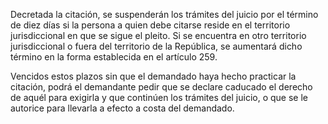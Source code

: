 Decretada la citación, se suspenderán los trámites del juicio por el término de diez días si la persona a quien debe citarse reside en el territorio jurisdiccional en que se sigue el pleito. Si se encuentra en otro territorio jurisdiccional o fuera del territorio de la República, se aumentará dicho término en la forma establecida en el artículo 259.

Vencidos estos plazos sin que el demandado haya hecho practicar la citación, podrá el demandante pedir que se declare caducado el derecho de aquél para exigirla y que continúen los trámites del juicio, o que se le autorice para llevarla a efecto a costa del demandado.